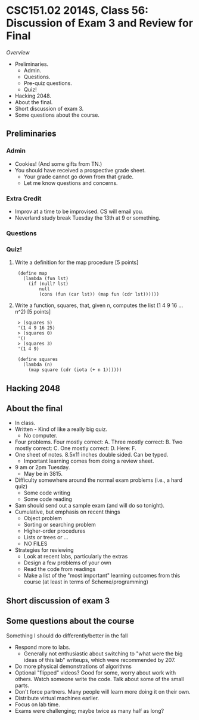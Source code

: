CSC151.02 2014S, Class 56: Discussion of Exam 3 and Review for Final
====================================================================

_Overview_

* Preliminaries.
    * Admin.
    * Questions.
    * Pre-quiz questions.
    * Quiz!
* Hacking 2048.
* About the final.
* Short discussion of exam 3.
* Some questions about the course.

Preliminaries
-------------

### Admin

* Cookies!  (And some gifts from TN.)
* You should have received a prospective grade sheet.
    * Your grade cannot go down from that grade.
    * Let me know questions and concerns.

### Extra Credit

* Improv at a time to be improvised.  CS will email you.
* Neverland study break Tuesday the 13th at 9 or something.

### Questions

### Quiz!

1. Write a definition for the map procedure [5 points]

        (define map
          (lambda (fun lst)
            (if (null? lst)
                null
                (cons (fun (car lst)) (map fun (cdr lst))))))

2. Write a function, squares, that, given n, computes the list (1 4 9 16 ... n^2) [5 points]

        > (squares 5)
        '(1 4 9 16 25)
        > (squares 0)
        '()
        > (squares 3)
        '(1 4 9)

        (define squares
          (lambda (n)
            (map square (cdr (iota (+ n 1))))))

Hacking 2048
------------

About the final
---------------

* In class.
* Written - Kind of like a really big quiz.
    * No computer.
* Four problems.  Four mostly correct: A.  Three mostly correct: B.  Two
  mostly correct: C.  One mostly correct: D.  Here: F.
* One sheet of notes.  8.5x11 inches double sided.  Can be typed.
    * Important learning comes from doing a review sheet.
* 9 am or 2pm Tuesday.  
    * May be in 3815.
* Difficulty somewhere around the normal exam problems (i.e., a hard quiz)
    * Some code writing
    * Some code reading
* Sam should send out a sample exam (and will do so tonight).
* Cumulative, but emphasis on recent things
    * Object problem
    * Sorting or searching problem
    * Higher-order procedures
    * Lists or trees or ...
    * NO FILES
* Strategies for reviewing
    * Look at recent labs, particularly the extras
    * Design a few problems of your own
    * Read the code from readings
    * Make a list of the "most important" learning outcomes from this
      course (at least in terms of Scheme/programming)

Short discussion of exam 3
--------------------------

Some questions about the course
-------------------------------

Something I should do differently/better in the fall
* Respond more to labs.
    * Generally not enthusiastic about switching to "what were the 
      big ideas of this lab" writeups, which were recommended by 207.
* Do more physical demonstrations of algorithms
* Optional "flipped" videos?  Good for some, worry about work with
  others.  Watch someone write the code.  Talk about some of the
  small parts.
* Don't force partners.  Many people will learn more doing it on
  their own.
* Distribute virtual machines earlier.
* Focus on lab time.
* Exams were challenging; maybe twice as many half as long?
